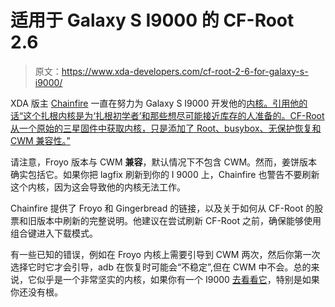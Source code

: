 # 适用于 Galaxy S I9000 的 CF-Root 2.6

> 原文：<https://www.xda-developers.com/cf-root-2-6-for-galaxy-s-i9000/>

XDA 版主 [Chainfire](http://forum.xda-developers.com/member.php?u=631273) 一直在努力为 Galaxy S I9000 开发他的[内核。引用他的话“这个扎根内核是为‘扎根初学者’和那些想尽可能接近库存的人准备的。CF-Root 从一个原始的三星固件中获取内核，只是添加了 Root、busybox、无保护恢复和 CWM 兼容性。”](http://forum.xda-developers.com/showthread.php?t=788108)

请注意，Froyo 版本与 CWM **兼容**，默认情况下不包含 CWM。然而，姜饼版本确实包括它。如果你把 lagfix 刷新到你的 I 9000 上，Chainfire 也警告不要刷新这个内核，因为这会导致他的内核无法工作。

Chainfire 提供了 Froyo 和 Gingerbread 的链接，以及关于如何从 CF-Root 的股票和旧版本中刷新的完整说明。他建议在尝试刷新 CF-Root 之前，确保能够使用组合键进入下载模式。

有一些已知的错误，例如在 Froyo 内核上需要引导到 CWM 两次，然后你第一次选择它时它才会引导，adb 在恢复时可能会“不稳定”,但在 CWM 中不会。总的来说，它似乎是一个非常坚实的内核，如果你有一个 I9000 [去看看它](http://forum.xda-developers.com/showthread.php?t=788108)，特别是如果你还没有根。